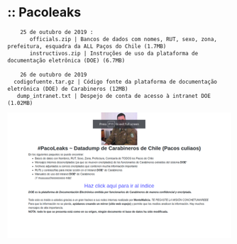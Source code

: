 # :: Pacoleaks

        25 de outubro de 2019 :
           officials.zip | Bancos de dados com nomes, RUT, sexo, zona, prefeitura, esquadra da ALL Paços do Chile (1.7MB)
           instructivos.zip | Instruções de uso da plataforma de documentação eletrônica (DOE) (6.7MB)
 
        26 de outubro de 2019 
	  codigofuente.tar.gz | Código fonte da plataforma de documentação eletrônica (DOE) de Carabineros (12MB)
	   dump_intranet.txt | Despejo de conta de acesso à intranet DOE (1.02MB)







![](Screenshot.png)
